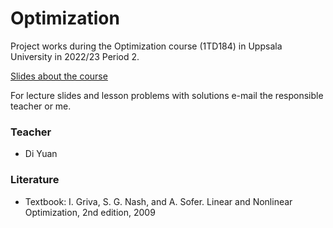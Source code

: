 # Optimization

Project works during the Optimization course (1TD184) in Uppsala University in 2022/23 Period 2.

[Slides about the course](https://www.it.uu.se/student/welcome_masters/orientation_computer_science_2023/course_list/1TD184.pdf)

For lecture slides and lesson problems with solutions e-mail the responsible teacher or me.

### Teacher

- Di Yuan

### Literature

- Textbook: I. Griva, S. G. Nash, and A. Sofer. Linear and Nonlinear Optimization, 2nd edition, 2009
